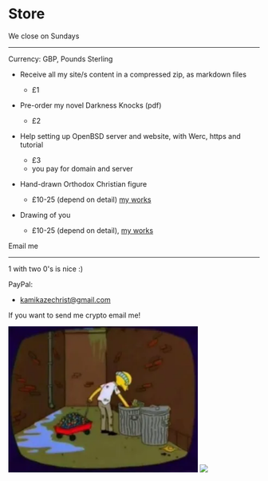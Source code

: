 <style>body { background: url(.pix/usury.avif) no-repeat top right; }</style>

# Store

We close on Sundays 

<hr>

Currency: GBP, Pounds Sterling

- Receive all my site/s content in a compressed zip, as markdown files
    - £1
- Pre-order my novel Darkness Knocks (pdf)
    - £2
- Help setting up OpenBSD server and website, with Werc, https and tutorial
    - £3
    - you pay for domain and server

- Hand-drawn Orthodox Christian figure
    - £10-25 (depend on detail) [my works](http://icons.avsbq.org/misc/personal/my_works)

- Drawing of you
    - £10-25 (depend on detail), [my works](http://icons.avsbq.org/misc/personal/my_works)

Email me 

<hr>

1 with two 0's is nice :)

PayPal:

- kamikazechrist@gmail.com

If you want to send me crypto email me!

<img src=".pix/bum_burns.avif" style="width: 380px; height: auto;">

<img src=".pix/beautiful.avif" style="width: 380px; height: auto;">
